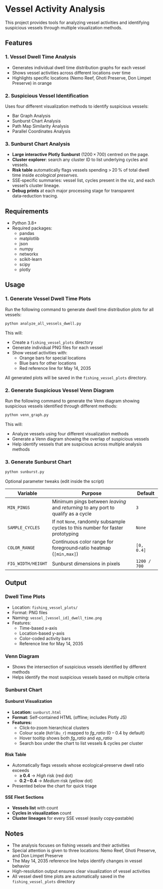 # Vessel Activity Analysis

This project provides tools for analyzing vessel activities and identifying suspicious vessels through multiple visualization methods.

## Features

### 1. Vessel Dwell Time Analysis
- Generates individual dwell time distribution graphs for each vessel
- Shows vessel activities across different locations over time
- Highlights specific locations (Nemo Reef, Ghoti Preserve, Don Limpet Preserve) in orange

### 2. Suspicious Vessel Identification
Uses four different visualization methods to identify suspicious vessels:
- Bar Graph Analysis
- Sunburst Chart Analysis
- Path Map Similarity Analysis
- Parallel Coordinates Analysis

### 3. Sunburst Chart Analysis

* **Large interactive Plotly Sunburst** (1200 × 700) centred on the page.
* **Cluster explorer**: search any cluster ID to list underlying cycles and vessels.
* **Risk table** automatically flags vessels spending > 20 % of total dwell time inside *ecological preserves*.
* SSE‑specific summaries: vessel list, cycles present in the viz, and each vessel’s cluster lineage.
* **Debug prints** at each major processing stage for transparent data‑reduction tracing.

## Requirements

- Python 3.8+
- Required packages:
  - pandas
  - matplotlib
  - json
  - numpy
  - networkx
  - scikit-learn
  - scipy
  - plotly

## Usage

### 1. Generate Vessel Dwell Time Plots

Run the following command to generate dwell time distribution plots for all vessels:

```bash
python analyze_all_vessels_dwell.py
```

This will:
- Create a `fishing_vessel_plots` directory
- Generate individual PNG files for each vessel
- Show vessel activities with:
  - Orange bars for special locations
  - Blue bars for other locations
  - Red reference line for May 14, 2035

All generated plots will be saved in the `fishing_vessel_plots` directory.

### 2. Generate Suspicious Vessel Venn Diagram

Run the following command to generate the Venn diagram showing suspicious vessels identified through different methods:

```bash
python venn_graph.py
```

This will:
- Analyze vessels using four different visualization methods
- Generate a Venn diagram showing the overlap of suspicious vessels
- Help identify vessels that are suspicious across multiple analysis methods

### 3. Generate Sunburst Chart 

```bash
python sunburst.py
```

Optional parameter tweaks (edit inside the script)

| Variable           | Purpose                                                      | Default      |
| ------------------ | ------------------------------------------------------------ | ------------ |
| `MIN_PINGS`        | Minimum pings between *leaving* and *returning* to any port to qualify as a cycle | `3`          |
| `SAMPLE_CYCLES`    | If not `None`, randomly subsample cycles to this number for faster prototyping | `None`       |
| `COLOR_RANGE`      | Continuous color range for foreground‑ratio heatmap (`[min,max]`) | `[0, 0.4]`   |
| `FIG_WIDTH/HEIGHT` | Sunburst dimensions in pixels                                | `1200 / 700` |

## Output

### Dwell Time Plots
- Location: `fishing_vessel_plots/`
- Format: PNG files
- Naming: `vessel_[vessel_id]_dwell_time.png`
- Features:
  - Time-based x-axis
  - Location-based y-axis
  - Color-coded activity bars
  - Reference line for May 14, 2035

### Venn Diagram
- Shows the intersection of suspicious vessels identified by different methods
- Helps identify the most suspicious vessels based on multiple criteria

### Sunburst Chart
#### Sunburst Visualization
* **Location:** `sunburst.html`
* **Format:** Self‑contained HTML (offline; includes Plotly JS)
* **Features:**
  * Click‑to‑zoom hierarchical clusters
  * Colour scale (`RdYlBu_r`) mapped to *fg\_ratio* (0 – 0.4 by default)
  * Hover tooltip shows both *fg\_ratio* and *ep\_ratio*
  * Search box under the chart to list vessels & cycles per cluster
#### Risk Table
* Automatically flags vessels whose ecological‑preserve dwell ratio exceeds
  * **≥ 0.4** → *High* risk (red dot)
  * **0.2 – 0.4** → *Medium* risk (yellow dot)
* Presented below the chart for quick triage
#### SSE Fleet Sections
* **Vessels list** with count
* **Cycles in visualization** count
* **Cluster lineages** for every SSE vessel (easily copy‑pastable)

## Notes

- The analysis focuses on fishing vessels and their activities
- Special attention is given to three locations: Nemo Reef, Ghoti Preserve, and Don Limpet Preserve
- The May 14, 2035 reference line helps identify changes in vessel behavior
- High-resolution output ensures clear visualization of vessel activities
- All vessel dwell time plots are automatically saved in the `fishing_vessel_plots` directory



